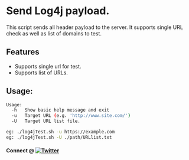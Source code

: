 # Send Log4j payload.

This script sends all header payload to the server.
It supports single URL check as well as list of domains to test.

## Features

- Supports single url for test.
- Supports list of URLs.

## Usage:
```sh
Usage:
  -h   Show basic help message and exit
  -u   Target URL (e.g. 'http://www.site.com/')
  -U   Target URL list file.

eg: ./log4jTest.sh -u https://example.com
eg: ./log4jTest.sh -U ./path/URLlist.txt
```


#### Connect @ [![Twitter](https://img.shields.io/badge/-abhiunix-1DA1F2?style=flat-square&logo=Twitter&logoColor=white&link=https://twitter.com/abhiunix/)](https://twitter.com/abhiunix/)